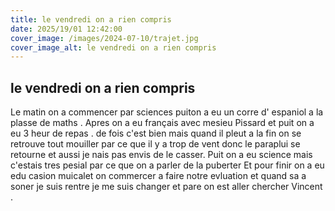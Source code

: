 ```yaml
---
title: le vendredi on a rien compris
date: 2025/19/01 12:42:00
cover_image: /images/2024-07-10/trajet.jpg
cover_image_alt: le vendredi on a rien compris
---
```

##  le vendredi on a rien compris ##
Le matin on a commencer par sciences puiton a eu un corre d' espaniol a la plasse de maths .
Apres on a eu français avec mesieu Pissard et puit on a eu 3 heur de repas .
de fois c'est bien mais quand il pleut a la fin on se retrouve tout mouiller par ce que il y a trop de vent donc le paraplui se retourne et aussi je nais pas envis de le casser.
Puit on a eu science mais c'estais tres pesial par ce que on a parler de la puberter
Et pour finir  on a eu edu casion muicalet on commercer  a faire notre evluation et quand sa a soner je suis rentre je me suis changer et pare on est aller chercher Vincent .


